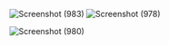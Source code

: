 
![Screenshot (983)](https://user-images.githubusercontent.com/53556890/131222694-2cc7cd3f-55eb-4ea1-8c69-cb7b09c2419f.png)
![Screenshot (978)](https://user-images.githubusercontent.com/53556890/131222788-606a4256-ac6a-4794-a4ba-568ee90bf837.png)

![Screenshot (980)](https://user-images.githubusercontent.com/53556890/131222823-232f99af-81be-4e79-90eb-ded0fdaf71d9.png)

